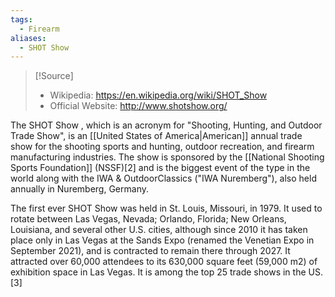 ```yaml
---
tags:
  - Firearm
aliases:
  - SHOT Show
---
```

>[!Source]
>- Wikipedia: https://en.wikipedia.org/wiki/SHOT_Show
>- Official Website: http://www.shotshow.org/


The SHOT Show , which is an acronym for "Shooting, Hunting, and Outdoor Trade Show", is an [[United States of America|American]] annual trade show for the shooting sports and hunting, outdoor recreation, and firearm manufacturing industries. The show is sponsored by the [[National Shooting Sports Foundation]] (NSSF)[2] and is the biggest event of the type in the world along with the IWA & OutdoorClassics ("IWA Nuremberg"), also held annually in Nuremberg, Germany.

The first ever SHOT Show was held in St. Louis, Missouri, in 1979. It used to rotate between Las Vegas, Nevada; Orlando, Florida; New Orleans, Louisiana, and several other U.S. cities, although since 2010 it has taken place only in Las Vegas at the Sands Expo (renamed the Venetian Expo in September 2021), and is contracted to remain there through 2027. It attracted over 60,000 attendees to its 630,000 square feet (59,000 m2) of exhibition space in Las Vegas. It is among the top 25 trade shows in the US.[3] 